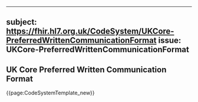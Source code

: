 
---
subject: https://fhir.hl7.org.uk/CodeSystem/UKCore-PreferredWrittenCommunicationFormat
issue: UKCore-PreferredWrittenCommunicationFormat
---
## UK Core Preferred Written Communication Format

{{page:CodeSystemTemplate_new}}
    
